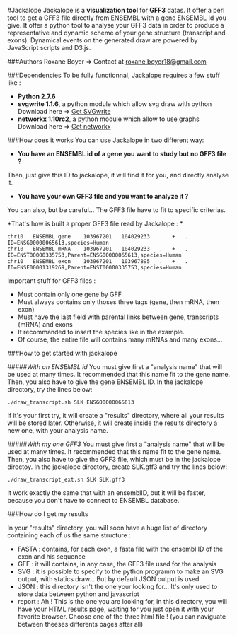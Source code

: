 #Jackalope
Jackalope is a **visualization tool** for **GFF3** datas.
It offer a perl tool to get a GFF3 file directly from
ENSEMBL with a gene ENSEMBL Id you give.
It offer a python tool to analyse your GFF3 data in order
to produce a representative and dynamic scheme of your
gene structure (transcript and exons).
Dynamical events on the generated draw are powered by
JavaScript scripts and D3.js.

###Authors
Roxane Boyer => Contact at roxane.boyer18@gmail.com

###Dependencies
To be fully functionnal, Jackalope requires a few stuff like :
- **Python 2.7.6**
- **svgwrite 1.1.6**, a python module which allow svg draw with python
  Download here => [Get SVGwrite](https://pypi.python.org/pypi/svgwrite/)
- **networkx 1.10rc2**, a python module which allow to use graphs
  Download here => [Get networkx](https://pypi.python.org/pypi/networkx/)
  
###How does it works
You can use Jackalope in two different way:
- **You have an ENSEMBL id of a gene you want to study but no GFF3 file ?**

Then, just give this ID to jackalope, it will find it for you, and directly
analyse it.
- **You have your own GFF3 file and you want to analyze it ?**

You can also, but be careful... The GFF3 file have to fit to specific criterias.

*That's how is built a proper GFF3 file read by Jackalope : *

```
chr10	ENSEMBL	gene	103967201	104029233	.	+	.	ID=ENSG00000065613,species=Human
chr10	ENSEMBL	mRNA	103967201	104029233	.	+	.	ID=ENST00000335753,Parent=ENSG00000065613,species=Human
chr10	ENSEMBL	exon	103967201	103967895	.	+	.	ID=ENSE00001319269,Parent=ENST00000335753,species=Human

```

Important stuff for GFF3 files :
- Must contain only one gene by GFF
- Must always contains only thoses three tags (gene, then mRNA, then exon)
- Must have the last field with parental links between gene, transcripts (mRNA) and exons
- It recommanded to insert the species like in the example.
- Of course, the entire file will contains many mRNAs and many exons...

###How to get started with jackalope

#####*With an ENSEMBL id*
You must give first a "analysis name" that will be used at many times.
It recommended that this name fit to the gene name.
Then, you also have to give the gene ENSEMBL ID.
In the jackalope directory, try the lines below:

```
./draw_transcript.sh SLK ENSG00000065613

```
If it's your first try, it will create a "results" directory, where all your results
will be stored later.
Otherwise, it will create inside the results directory a new one, with your analysis name.

#####*With my one GFF3*
You must give first a "analysis name" that will be used at many times.
It recommended that this name fit to the gene name.
Then, you also have to give the GFF3 file, which must be
in the jackalope directoy.
In the jackalope directory, create SLK.gff3 and try the lines below:

```
./draw_transcript_ext.sh SLK SLK.gff3 

```

It work exactly the same that with an ensemblID, but it will be faster, because
you don't have to connect to ENSEMBL database.

###How do I get my results

In your "results" directory, you will soon have a huge list of directory containing
each of us the same structure :
- FASTA : contains, for each exon, a fasta file with the ensembl ID of the exon and his sequence
- GFF : it will contains, in any case, the GFF3 file used for the analysis
- SVG : it is possible to specify to the python programm to make an SVG output, with statics draw...
  But by default JSON output is used.
- JSON : this directory isn't the one your looking for... It's only used to store data between python and javascript
- report : Ah ! This is the one you are looking for, in this directory, you will have your HTML results page, waiting for you
  just open it with your favorite browser. Choose one of the three html file ! (you can naviguate between theeses differents pages after all)
